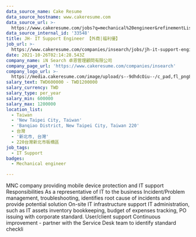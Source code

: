 ```yaml
---
data_source_name: Cake Resume
data_source_hostname: www.cakeresume.com
data_source_url: >-
  https://www.cakeresume.com/jobs?q=mechanical%20engineer&refinementList%5Blang_name%5D%5B0%5D=English&refinementList%5Bsalary_type%5D=per_year&range%5Bsalary_range%5D%5Bmin%5D=1000000&page=3
data_source_internal_id: '33548'
title: JH- IT Support Engineer 【外商|福利優】
job_url: >-
  https://www.cakeresume.com/companies/insearch/jobs/jh-it-support-engineer-mnc-company-growing-market
date: 2021-10-26T02:14:28.543Z
company_name: iN Search 卓恩管理顧問有限公司
company_page_url: 'https://www.cakeresume.com/companies/insearch'
company_logo_url: >-
  https://media.cakeresume.com/image/upload/s--9dhdcOiu--/c_pad,fl_png8,h_200,w_200/v1610522688/ppnzb1veba43cha2rznf.png
salary_text: TWD600000 - TWD1200000
salary_currency: TWD
salary_type: per_year
salary_min: 600000
salary_max: 1200000
location_list:
  - Taiwan
  - 'New Taipei City, Taiwan'
  - 'Banqiao District, New Taipei City, Taiwan 220'
  - 台灣
  - '新北市, 台灣'
  - 220台灣新北市板橋區
job_tags:
  - IT Support
badges:
  - Mechanical engineer

---
```


MNC company providing mobile device protection and IT support Responsibilities As a representative of IT to the business Incident/Problem management, troubleshooting, identifies root cause of incidents and provide potential solution On-site IT infrastructure support IT administration, such as IT assets inventory bookkeeping, budget of expenses tracking, PO issuing with corporate standard. User/client support Continuous improvement - partner with the Service Desk team to identify standard checkli